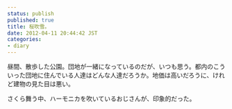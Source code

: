 ```yaml
---
status: publish
published: true
title: 桜吹雪。
date: 2012-04-11 20:44:42 JST
categories:
- diary
---
```

昼間、散歩した公園。団地が一緒になっているのだが、いつも思う。都内のこういった団地に住んでいる人達はどんな人達だろうか。地価は高いだろうに、けれど建物の見た目は悪い。

さくら舞う中、ハーモニカを吹いているおじさんが、印象的だった。

